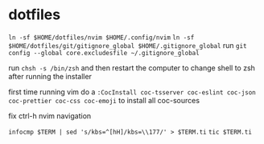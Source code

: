 # dotfiles
`ln -sf $HOME/dotfiles/nvim $HOME/.config/nvim`
`ln -sf $HOME/dotfiles/git/gitignore_global $HOME/.gitignore_global`
run `git config --global core.excludesfile ~/.gitignore_global`

run `chsh -s /bin/zsh` and then restart the computer to change shell to zsh after running the installer

first time running vim do a `:CocInstall coc-tsserver coc-eslint coc-json coc-prettier coc-css coc-emoji` to install all coc-sources


fix ctrl-h nvim navigation

`infocmp $TERM | sed 's/kbs=^[hH]/kbs=\\177/' > $TERM.ti`
`tic $TERM.ti`
